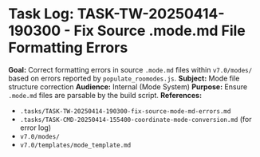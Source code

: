 # Task Log: TASK-TW-20250414-190300 - Fix Source .mode.md File Formatting Errors

**Goal:** Correct formatting errors in source `.mode.md` files within `v7.0/modes/` based on errors reported by `populate_roomodes.js`.
**Subject:** Mode file structure correction
**Audience:** Internal (Mode System)
**Purpose:** Ensure `.mode.md` files are parsable by the build script.
**References:**
- `.tasks/TASK-TW-20250414-190300-fix-source-mode-md-errors.md`
- `.tasks/TASK-CMD-20250414-155400-coordinate-mode-conversion.md` (for error log)
- `v7.0/modes/`
- `v7.0/templates/mode_template.md`